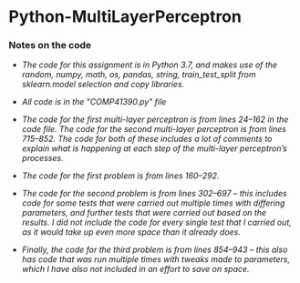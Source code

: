 # Python-MultiLayerPerceptron

### Notes on the code
- *The code for this assignment is in Python 3.7, and makes use of the random, numpy, math, os, pandas, string, train_test_split from sklearn.model selection and copy libraries.*

- *All code is in the "COMP41390.py" file*

- *The code for the first multi-layer perceptron is from lines 24–162 in the code file. The code for the second multi-layer perceptron is from lines 715–852. The code for both of these includes a lot of comments to explain what is happening at each step of the multi-layer perceptron’s processes.*
- *The code for the first problem is from lines 160–292.*
- *The code for the second problem is from lines 302–697 – this includes code for some tests that were carried out multiple times with differing parameters, and further tests that were carried out based on the results. I did not include the code for every single test that I carried out, as it would take up even more space than it already does.*
- *Finally, the code for the third problem is from lines 854–943 – this also has code that was run multiple times with tweaks made to parameters, which I have also not included in an effort to save on space.*
